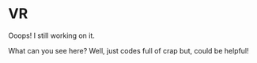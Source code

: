# VR
Ooops! I still working on it.

What can you see here?
Well, just codes full of crap but, could be helpful!


